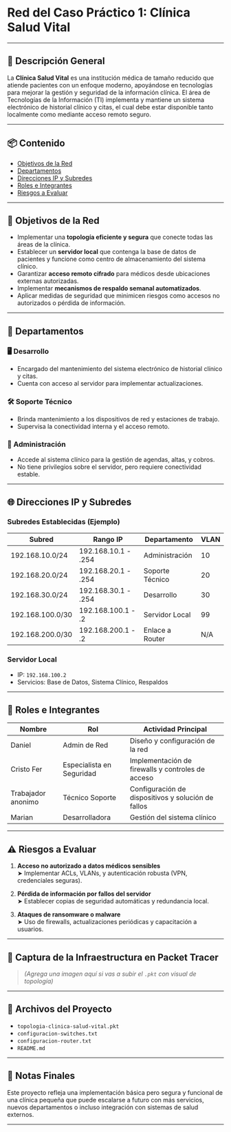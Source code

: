 # Red del Caso Práctico 1: Clínica Salud Vital

---

## 🏥 Descripción General

La **Clínica Salud Vital** es una institución médica de tamaño reducido que atiende pacientes con un enfoque moderno, apoyándose en tecnologías para mejorar la gestión y seguridad de la información clínica. El área de Tecnologías de la Información (TI) implementa y mantiene un sistema electrónico de historial clínico y citas, el cual debe estar disponible tanto localmente como mediante acceso remoto seguro.

---

## 📦 Contenido

- [Objetivos de la Red](#objetivos-de-la-red)
- [Departamentos](#departamentos)
- [Direcciones IP y Subredes](#direcciones-ip-y-subredes)
- [Roles e Integrantes](#roles-e-integrantes)
- [Riesgos a Evaluar](#riesgos-a-evaluar)

---

## 🎯 Objetivos de la Red

- Implementar una **topología eficiente y segura** que conecte todas las áreas de la clínica.
- Establecer un **servidor local** que contenga la base de datos de pacientes y funcione como centro de almacenamiento del sistema clínico.
- Garantizar **acceso remoto cifrado** para médicos desde ubicaciones externas autorizadas.
- Implementar **mecanismos de respaldo semanal automatizados**.
- Aplicar medidas de seguridad que minimicen riesgos como accesos no autorizados o pérdida de información.

---

## 🧩 Departamentos

### 🖥️ Desarrollo
- Encargado del mantenimiento del sistema electrónico de historial clínico y citas.
- Cuenta con acceso al servidor para implementar actualizaciones.

### 🛠️ Soporte Técnico
- Brinda mantenimiento a los dispositivos de red y estaciones de trabajo.
- Supervisa la conectividad interna y el acceso remoto.

### 🧾 Administración
- Accede al sistema clínico para la gestión de agendas, altas, y cobros.
- No tiene privilegios sobre el servidor, pero requiere conectividad estable.

---

## 🌐 Direcciones IP y Subredes

### Subredes Establecidas (Ejemplo)

| Subred               | Rango IP             | Departamento    | VLAN |
|----------------------|----------------------|------------------|------|
| 192.168.10.0/24      | 192.168.10.1 - .254  | Administración   | 10   |
| 192.168.20.0/24      | 192.168.20.1 - .254  | Soporte Técnico  | 20   |
| 192.168.30.0/24      | 192.168.30.1 - .254  | Desarrollo       | 30   |
| 192.168.100.0/30     | 192.168.100.1 - .2   | Servidor Local   | 99   |
| 192.168.200.0/30     | 192.168.200.1 - .2   | Enlace a Router  | N/A  |

### Servidor Local

- IP: `192.168.100.2`
- Servicios: Base de Datos, Sistema Clínico, Respaldos

---

## 👥 Roles e Integrantes

| Nombre             | Rol                    | Actividad Principal                                 |
|--------------------|------------------------|-----------------------------------------------------|
| Daniel         | Admin de Red           | Diseño y configuración de la red                    |
| Cristo Fer       | Especialista en Seguridad | Implementación de firewalls y controles de acceso |
| Trabajador anonimo    | Técnico Soporte        | Configuración de dispositivos y solución de fallos |
| Marian       | Desarrolladora         | Gestión del sistema clínico                        |

---

## ⚠️ Riesgos a Evaluar

1. **Acceso no autorizado a datos médicos sensibles**  
   ➤ Implementar ACLs, VLANs, y autenticación robusta (VPN, credenciales seguras).

2. **Pérdida de información por fallos del servidor**  
   ➤ Establecer copias de seguridad automáticas y redundancia local.

3. **Ataques de ransomware o malware**  
   ➤ Uso de firewalls, actualizaciones periódicas y capacitación a usuarios.

---

## 📸 Captura de la Infraestructura en Packet Tracer

> *(Agrega una imagen aquí si vas a subir el `.pkt` con visual de topología)*

---

## 📂 Archivos del Proyecto

- `topologia-clinica-salud-vital.pkt`
- `configuracion-switches.txt`
- `configuracion-router.txt`
- `README.md`

---

## 📢 Notas Finales

Este proyecto refleja una implementación básica pero segura y funcional de una clínica pequeña que puede escalarse a futuro con más servicios, nuevos departamentos o incluso integración con sistemas de salud externos.

---


